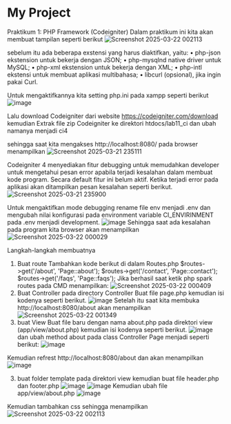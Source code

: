 # My Project
Praktikum 1: PHP Framework (Codeigniter)
Dalam praktikum ini kita akan membuat tampilan seperti berikut
![Screenshot 2025-03-22 002113](https://github.com/user-attachments/assets/92484f33-6886-431b-b0bb-e4578a6aa4d2)

sebelum itu ada beberapa exstensi yang harus diaktifkan, yaitu:
• php-json ekstension untuk bekerja dengan JSON; 
• php-mysqlnd native driver untuk MySQL; 
• php-xml ekstension untuk bekerja dengan XML; 
• php-intl ekstensi untuk membuat aplikasi multibahasa; 
• libcurl (opsional), jika ingin pakai Curl. 

Untuk mengaktifkannya kita setting php.ini pada xampp seperti berikut
![image](https://github.com/user-attachments/assets/cb47a03b-7932-4ba6-a008-24e36916b047)

Lalu download Codeigniter dari website https://codeigniter.com/download kemudian Extrak file zip Codeigniter ke direktori htdocs/lab11_ci dan ubah namanya menjadi ci4

sehingga saat kita mengakses http://localhost:8080/ pada browser menampilkan
![Screenshot 2025-03-21 235111](https://github.com/user-attachments/assets/7b776fc9-39ba-4606-95f4-3ee96a82859c)

Codeigniter 4 menyediakan fitur debugging untuk memudahkan developer untuk mengetahui pesan error apabila terjadi kesalahan dalam membuat kode program. 
Secara default fitur ini belum aktif. Ketika terjadi error pada aplikasi akan ditampilkan pesan kesalahan seperti berikut. 
![Screenshot 2025-03-21 235900](https://github.com/user-attachments/assets/d350fdee-bf8c-4246-b51e-b69bf6fdf047)

Untuk mengaktifkan mode debugging rename file env menjadi .env dan mengubah nilai konfigurasi pada environment variable CI_ENVIRINMENT pada .env menjadi development.
![image](https://github.com/user-attachments/assets/d8d3827e-69f4-43eb-bff3-c11caffe17ff)
Sehingga saat ada kesalahan pada program kita browser akan menampilkan
![Screenshot 2025-03-22 000029](https://github.com/user-attachments/assets/def8f63d-ed58-4707-b2d4-d57d29815e5e)

Langkah-langkah membuatnya
1. Buat route Tambahkan kode berikut di dalam Routes.php 
   $routes->get('/about', 'Page::about'); 
  $routes->get('/contact', 'Page::contact'); 
  $routes->get('/faqs', 'Page::faqs');
Jika berhasil saat ketik php spark routes pada CMD menampilkan:
![Screenshot 2025-03-22 000409](https://github.com/user-attachments/assets/82bf7eeb-4988-42d4-ba21-1bf7f22f3ebc)
2. Buat Controller pada directory Controller
   Buat file page.php kemudian isi kodenya seperti berikut.
   ![image](https://github.com/user-attachments/assets/7318a866-971f-472b-a43d-7884b4bf5058)
  Setelah itu saat kita membuka http://localhost:8080/about akan menampilkan
![Screenshot 2025-03-22 001349](https://github.com/user-attachments/assets/68f154bd-58bd-4cb7-9d18-fcfb1612454c)
3. buat View 
Buat file baru dengan nama about.php pada direktori view (app/view/about.php) kemudian isi kodenya seperti berikut.
![image](https://github.com/user-attachments/assets/944e3b34-caec-4035-8392-4552c3b337a2)
dan ubah method about pada class Controller Page menjadi seperti berikut:
![image](https://github.com/user-attachments/assets/fce21bf7-1b67-4fd0-8b25-ac5b26e5473a)

Kemudian refrest http://localhost:8080/about dan akan menampilkan
![image](https://github.com/user-attachments/assets/41d2187d-e297-4f4c-8fee-030bd9e6bce4)

3. buat folder template pada direktori view kemudian buat file header.php dan footer.php
   ![image](https://github.com/user-attachments/assets/27989420-6f2a-4a27-b95b-b470bbebdab5)
   ![image](https://github.com/user-attachments/assets/72c13407-bfb9-4ac6-94bf-0f092c40e723)
    Kemudian ubah file app/view/about.php
   ![image](https://github.com/user-attachments/assets/ea3b96cd-5074-460d-b684-1e76314f3012)

Kemudian tambahkan css sehingga menampilkan
![Screenshot 2025-03-22 002113](https://github.com/user-attachments/assets/b712be94-0d75-4a68-81bb-3cc55faf35e5)
